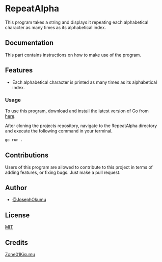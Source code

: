 
# RepeatAlpha

This program takes a string and displays it repeating each alphabetical character as many times as its alphabetical index.

## Documentation

This part contains instructions on how to make use of the program.

## Features

- Each alphabetical character is printed as many times as its alphabetical index.

### Usage

To use this program, download and install the latest version of Go from [here](https://go.dev/doc/install).

After cloning the projects repository, navigate to the RepeatAlpha directory and execute the following command in your terminal.
```bash
go run .

```


## Contributions
Users of this program are allowed to contribute to this project in terms of adding features, or fixing bugs. Just make a pull request.

## Author

- [@JosephOkumu](https://github.com/JosephOkumu)


## License

[MIT](https://choosealicense.com/licenses/mit/)


## Credits

[Zone01Kisumu](https://zone01kisumu.ke)